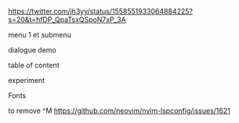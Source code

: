 https://twitter.com/jh3yy/status/1558551933064884225?s=20&t=hfDP_QpaTsxQSpoN7xP_3A

menu 1 et submenu

dialogue demo

table of content

experiment

Fonts

to remove ^M
https://github.com/neovim/nvim-lspconfig/issues/1621
